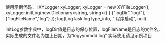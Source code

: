 使用示例代码：
            IXYLogger xyLogger;
            xyLogger = new XYFileLogger();
            xyLogger.initLog(new Dictionary<string, string>() {
            {"logDir","log/"},
            {"logFileName","log"}
            });
            log(LogTask.logType_info, " 程序启动", null)

initLog参数字典中，logDir值是日志的保存位置，logFileName是日志的文件名，实际生成的文件名为加上日期，为“logyymmdd.log”
实际使用请见示例项目
 
